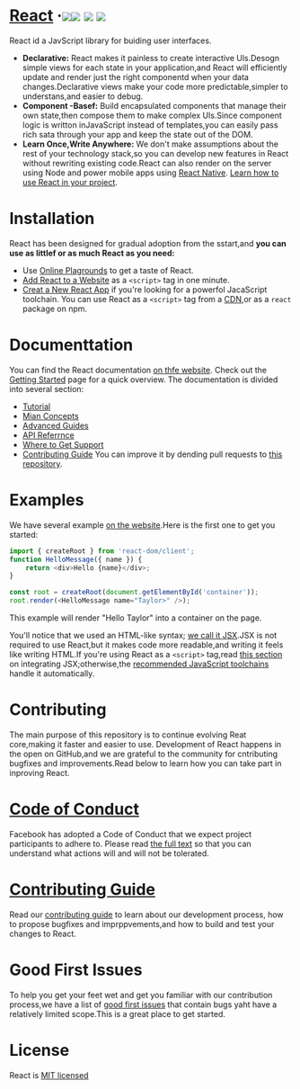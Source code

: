 # [React]() ·![](https://camo.githubusercontent.com/83d3746e5881c1867665223424263d8e604df233d0a11aae0813e0414d433943/68747470733a2f2f696d672e736869656c64732e696f2f62616467652f6c6963656e73652d4d49542d626c75652e737667)![](https://camo.githubusercontent.com/475b49b04214dfa67c1ec8a2837888ae63003feb7b71fd45be30ff360148ad87/68747470733a2f2f696d672e736869656c64732e696f2f6e706d2f762f72656163742e7376673f7374796c653d666c6174) ![](https://camo.githubusercontent.com/37d17fb69546b8990603b0ac9b1576401bc135e4719ba164014a2bf91358538f/68747470733a2f2f636972636c6563692e636f6d2f67682f66616365626f6f6b2f72656163742e7376673f7374796c653d736869656c6426636972636c652d746f6b656e3d3a636972636c652d746f6b656e) ![](https://camo.githubusercontent.com/b0ad703a46e8b249ef2a969ab95b2cb361a2866ecb8fe18495a2229f5847102d/68747470733a2f2f696d672e736869656c64732e696f2f62616467652f5052732d77656c636f6d652d627269676874677265656e2e737667)
React id a JavScript library for buiding user interfaces.
* **Declarative:** React makes it painless to create interactive Uls.Desogn simple views for each state in your application,and React will efficiently update and render just the right componentd when your data changes.Declarative views make your code more predictable,simpler to understans,and easier to debug.
* **Component -Basef:** Build encapsulated components that manage their own state,then compose them to make complex Uls.Since component logic is writton inJavaScript instead of templates,you can easily pass rich sata through your app and keep the state out of the DOM.
* **Learn Once,Write Anywhere:** We don't make assumptions about the rest of your technology stack,so you can develop new features in React without rewriting existing code.React can also render on the server using Node and power mobile apps using [React Native]().
[Learn how to use React in your project]().
# Installation
React has been designed for gradual adoption from the sstart,and **you can use as littlef or as much React as you need:**
* Use [Online Plagrounds]() to get a taste of React.
* [Add React to a Website]() as a `<script>` tag in one minute.
* [Creat a New React App]() if you're looking for a powerfol JacaScript toolchain.
You can use React as a `<script>`  tag from a [CDN](),or as a `react` package on npm.
# Documenttation
You can find the React documentation [on thfe website]().
Check out the [Getting Started]() page for a quick overview.
The documentation is divided into several section:
* [Tutorial]()
* [Mian Concepts]()
* [Advanced Guides]()
* [API Referrnce]()
* [Where to Get Support]()
* [Contributing Guide]()
You can improve it by dending pull requests to [this repository]().
# Examples
We have several example [on the website]().Here is the first one to get you started:
```js
import { createRoot } from 'react-dom/client';
function HelloMessage({ name }) {
	return <div>Hello {name}</div>;
}

const root = createRoot(document.getElementById('container'));
root.render(<HelloMessage name="Taylor>" />);
```
This example will render "Hello Taylor" into a container on the page.

You'll notice that we used an HTML-like syntax; [we call it JSX]().JSX is not required to use React,but it makes code more readable,and writing it feels like writing HTML.If you're using React as a `<script>` tag,read [this section]() on integrating JSX;otherwise,the [recommended JavaScript toolchains]() handle it automatically.

# Contributing
The main purpose of this repository is to continue evolving Reat core,making it faster and easier to use. Development of React happens in the open on GitHub,and we are grateful to the community for cntributing bugfixes and improvements.Read below to learn how you can take part in inproving React.
# [Code of Conduct]()
Facebook has adopted a Code of Conduct that we expect project  participants to adhere to. Please read [the full text]() so that you can understand what actions will and will not be tolerated.
# [Contributing Guide]()
Read our [contributing guide]() to  learn about our development process,
how to propose bugfixes and imprppvements,and how to build and test your changes to React.
#  Good First Issues
To help you get your feet wet and get you familiar with our contribution process,we have a list of [good first issues]() that contain bugs yaht have a relatively limited scope.This is a great place to get started.
# License
React is [MIT licensed]()